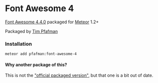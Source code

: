 Font Awesome 4
==============

[Font Awesome 4.4.0](http://fontawesome.io) packaged for [Meteor](https://www.meteor.com) 1.2+

Packaged by [Tim Pfafman](https://github.com/pfafman/meteor-font-awesome-4)


### Installation

```
meteor add pfafman:font-awesome-4
```

#### Why another package of this?

This is not the ["official packaged version"](https://atmospherejs.com/fortawesome/fontawesome), but that one is a bit out of date.

